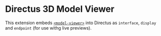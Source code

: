 # Directus 3D Model Viewer

This extension embeds [`<model-viewer>`](https://modelviewer.dev/) into Directus as `interface`, `display` and `endpoint` (for use withg live previews).
